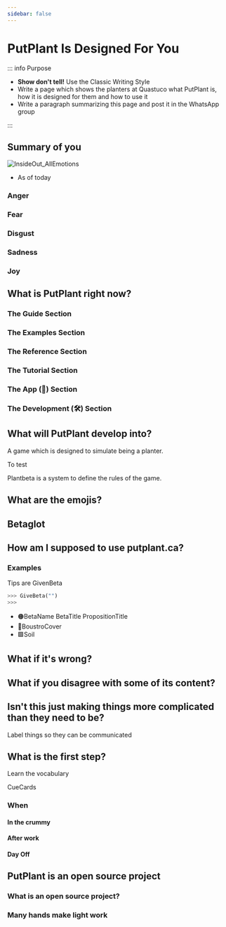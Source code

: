 ```yaml
---
sidebar: false
---
```


# PutPlant Is Designed For You

<!-- Expect to fail in some parts, show the sincerity and we will solve the problems together -->

::: info Purpose

- **Show don't tell!** Use the Classic Writing Style
- Write a page which shows the planters at Quastuco what PutPlant is, how it is designed for them and how to use it
- Write a paragraph summarizing this page and post it in the WhatsApp group

:::

## Summary of you

![InsideOut_AllEmotions](/InsideOut_AllEmotions.jpg)

- As of today

### Anger

### Fear

### Disgust

### Sadness

### Joy

## What is PutPlant right now?

### The Guide Section

### The Examples Section

### The Reference Section

### The Tutorial Section

### The App (🔷) Section

### The Development (🛠) Section

## What will PutPlant develop into?

A game which is designed to simulate being a planter.

To test

Plantbeta is a system to define the rules of the game.

## What are the emojis?

## Betaglot

## How am I supposed to use putplant.ca?

### Examples

Tips are GivenBeta

```py
>>> GiveBeta("")
>>>
```

- 🟠<moto>BetaName BetaTitle PropositionTitle</moto>
- 🔻<via>BoustroCover</via>
- 🟩<eco>Soil</eco>

## What if it's wrong?

## What if you disagree with some of its content?

## Isn't this just making things more complicated than they need to be?

Label things so they can be communicated

## What is the first step?

Learn the vocabulary

CueCards

### When

#### In the crummy

#### After work

#### Day Off

## PutPlant is an open source project

### What is an open source project?

### Many hands make light work
